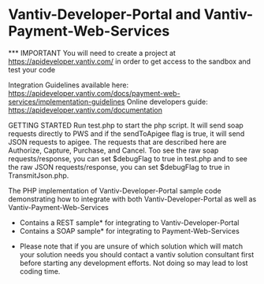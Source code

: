 Vantiv-Developer-Portal and Vantiv-Payment-Web-Services
=======================================================
*** IMPORTANT You will need to create a project at https://apideveloper.vantiv.com/ in order to get access to the sandbox and test your code

Integration Guidelines available here: https://apideveloper.vantiv.com/docs/payment-web-services/implementation-guidelines
Online developers guide: https://apideveloper.vantiv.com/documentation

GETTING STARTED
Run test.php to start the php script. It will send soap requests directly to 
PWS and if the sendToApigee flag is true, it will send JSON requests to apigee.
The requests that are described here are Authorize, Capture, Purchase, and Cancel.
Too see the raw soap requests/response, you can set $debugFlag to true in test.php
and to see the raw JSON requests/response, you can set $debugFlag to true in 
TransmitJson.php.

The PHP implementation of Vantiv-Developer-Portal sample code demonstrating how to integrate with both Vantiv-Developer-Portal as well as Vantiv-Payment-Web-Services
- Contains a REST sample* for integrating to Vantiv-Developer-Portal 
- Contains a SOAP sample* for integrating to Payment-Web-Services

* Please note that if you are unsure of which solution which will match your solution needs you should contact a vantiv solution consultant first before starting any development efforts. Not doing so may lead to lost coding time. 
